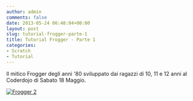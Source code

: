 ```yaml
---
author: admin
comments: false
date: 2013-05-24 06:48:04+00:00
layout: post
slug: tutorial-frogger-parte-1
title: Tutorial Frogger - Parte 1
categories:
- Scratch
- Tutorial
---
```


Il mitico Frogger degli anni '80 sviluppato dai ragazzi di 10, 11 e 12 anni al Coderdojo di Sabato 18 Maggio.


[![Frogger 2](http://img.youtube.com/vi/JJjkH-LaZNs/0.jpg)](http://www.youtube.com/watch?v=JJjkH-LaZNs)
